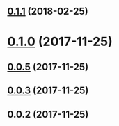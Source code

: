 <a name="0.1.1"></a>
## [0.1.1](https://github.com/ZeroNetJS/zeronet-uiserver/compare/v0.1.0...v0.1.1) (2018-02-25)



<a name="0.1.0"></a>
# [0.1.0](https://github.com/ZeroNetJS/zeronet-js/compare/v0.0.5...v0.1.0) (2017-11-25)



<a name="0.0.5"></a>
## [0.0.5](https://github.com/ZeroNetJS/zeronet-js/compare/v0.0.3...v0.0.5) (2017-11-25)



<a name="0.0.3"></a>
## [0.0.3](https://github.com/ZeroNetJS/zeronet-js/compare/v0.0.2...v0.0.3) (2017-11-25)



<a name="0.0.2"></a>
## 0.0.2 (2017-11-25)



